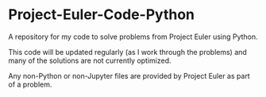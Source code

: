 # Project-Euler-Code-Python
A repository for my code to solve problems from Project Euler using Python.

This code will be updated regularly (as I work through the problems) and many of the solutions are not currently optimized.

Any non-Python or non-Jupyter files are provided by Project Euler as part of a problem.
